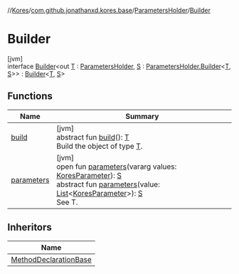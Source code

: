 //[Kores](../../../../index.md)/[com.github.jonathanxd.kores.base](../../index.md)/[ParametersHolder](../index.md)/[Builder](index.md)

# Builder

[jvm]\
interface [Builder](index.md)<out [T](index.md) : [ParametersHolder](../index.md), [S](index.md) : [ParametersHolder.Builder](index.md)<[T](index.md), [S](index.md)>> : [Builder](../../../com.github.jonathanxd.kores.builder/-builder/index.md)<[T](index.md), [S](index.md)>

## Functions

| Name | Summary |
|---|---|
| [build](../../../com.github.jonathanxd.kores.builder/-builder/build.md) | [jvm]<br>abstract fun [build](../../../com.github.jonathanxd.kores.builder/-builder/build.md)(): [T](index.md)<br>Build the object of type [T](../../../com.github.jonathanxd.kores.builder/-builder/index.md). |
| [parameters](parameters.md) | [jvm]<br>open fun [parameters](parameters.md)(vararg values: [KoresParameter](../../-kores-parameter/index.md)): [S](index.md)<br>abstract fun [parameters](parameters.md)(value: [List](https://kotlinlang.org/api/latest/jvm/stdlib/kotlin.collections/-list/index.html)<[KoresParameter](../../-kores-parameter/index.md)>): [S](index.md)<br>See T. |

## Inheritors

| Name |
|---|
| [MethodDeclarationBase](../../-method-declaration-base/-builder/index.md) |
